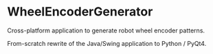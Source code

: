 WheelEncoderGenerator
=====================

Cross-platform application to generate robot wheel encoder patterns.

From-scratch rewrite of the Java/Swing application to Python / PyQt4.
